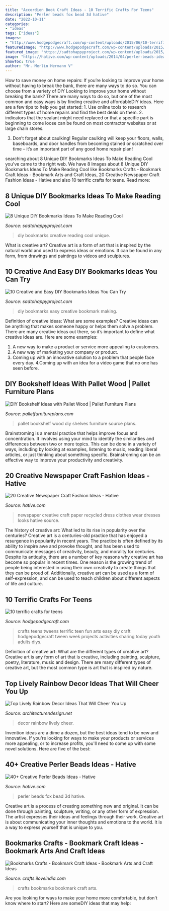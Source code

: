 ```yaml
---
title: "Accordion Book Craft Ideas - 10 Terrific Crafts For Teens"
description: "Perler beads fox bead 3d hative"
date: "2022-10-11"
categories:
- "ideas"
tags: ["ideas"]
images:
- "http://www.hodgepodgecraft.com/wp-content/uploads/2015/06/10-terrific-crafts-for-teens-tweens-1-600x900.jpg"
featuredImage: "http://www.hodgepodgecraft.com/wp-content/uploads/2015/06/10-terrific-crafts-for-teens-tweens-1-600x900.jpg"
featured_image: "https://sadtohappyproject.com/wp-content/uploads/2015/10/Creative-DIY-Bookmarks-Ideas234.jpg"
image: "https://hative.com/wp-content/uploads/2014/04/perler-beads-ideas/43-fox-perler-beads.jpg"
ShowToc: true
author: "Mr. Merlin Hermann V"
---
```



How to save money on home repairs: If you’re looking to improve your home without having to break the bank, there are many ways to do so. You can choose from a variety of DIY
Looking to improve your home without breaking the bank? There are many ways to do so, but one of the most common and easy ways is by finding creative and affordableDIY ideas. Here are a few tips to help you get started: 1. Use online tools to research different types of home repairs and find the best deals on them.
2. indicators that the sealant might need replaced or that a specific part is beginning to come loose can be found on most contractor websites or at large chain stores.

3. Don’t forget about caulking! Regular caulking will keep your floors, walls, baseboards, and door handles from becoming stained or scratched over time – it’s an important part of any good home repair plan! 
	

		
searching about 8 Unique DIY Bookmarks Ideas To Make Reading Cool you've came to the right web. We have 8 Images about 8 Unique DIY Bookmarks Ideas To Make Reading Cool like Bookmarks Crafts - Bookmark Craft Ideas - Bookmark Arts and Craft Ideas, 20 Creative Newspaper Craft Fashion Ideas - Hative and also 10 terrific crafts for teens. Read more:
		
    
## 8 Unique DIY Bookmarks Ideas To Make Reading Cool

<img loading=lazy src="https://sadtohappyproject.com/wp-content/uploads/2015/10/Creative-DIY-Bookmarks-Ideas234.jpg" onerror="this.onerror=null;this.src='https://tse1.mm.bing.net/th?id=OIP.JPcctWz542WKpMF1-kCwdAHaJ4&amp;pid=15.1';" alt="8 Unique DIY Bookmarks Ideas To Make Reading Cool">

_Source: sadtohappyproject.com_

>diy bookmarks creative reading cool unique. 

	

What is creative art?
Creative art is a form of art that is inspired by the natural world and used to express ideas or emotions. It can be found in any form, from drawings and paintings to videos and sculptures.

    
## 10 Creative And Easy DIY Bookmarks Ideas You Can Try

<img loading=lazy src="https://sadtohappyproject.com/wp-content/uploads/2018/12/DIY-Bookmark-Making-Ideas-9.jpg" onerror="this.onerror=null;this.src='https://tse3.mm.bing.net/th?id=OIP.gdEuU1mnl11xY5tUrLq1GAHaJ3&amp;pid=15.1';" alt="10 Creative and Easy DIY Bookmarks Ideas You Can Try">

_Source: sadtohappyproject.com_

>diy bookmarks easy creative bookmark making. 

	

Definition of creative ideas: What are some examples?
Creative ideas can be anything that makes someone happy or helps them solve a problem. There are many creative ideas out there, so it’s important to define what creative ideas are. Here are some examples:
1. A new way to make a product or service more appealing to customers.
2. A new way of marketing your company or product.
3. Coming up with an innovative solution to a problem that people face every day.
4.Coming up with an idea for a video game that no one has seen before.

    
## DIY Bookshelf Ideas With Pallet Wood | Pallet Furniture Plans

<img loading=lazy src="http://palletfurnitureplans.com/wp-content/uploads/2013/09/pallet-bookshelf-11.jpg" onerror="this.onerror=null;this.src='https://tse3.mm.bing.net/th?id=OIP.zMS_eV2-cdkiDsb-yINCJgHaJ3&amp;pid=15.1';" alt="DIY Bookshelf Ideas with Pallet Wood | Pallet Furniture Plans">

_Source: palletfurnitureplans.com_

>pallet bookshelf wood diy shelves furniture source plans. 

	

Brainstroming is a mental practice that helps improve focus and concentration. It involves using your mind to identify the similarities and differences between two or more topics. This can be done in a variety of ways, including by looking at examples, listening to music, reading liberal articles, or just thinking about something specific. Brainstroming can be an effective way to improve your productivity and creativity.

    
## 20 Creative Newspaper Craft Fashion Ideas - Hative

<img loading=lazy src="http://hative.com/wp-content/uploads/2014/10/newspaper-craft-fashion-ideas/4-creative-newspaper-craft-fashion-ideas.jpg" onerror="this.onerror=null;this.src='https://tse4.mm.bing.net/th?id=OIP.mhmmf1RfK0ypXs88X56_NQHaKI&amp;pid=15.1';" alt="20 Creative Newspaper Craft Fashion Ideas - Hative">

_Source: hative.com_

>newspaper creative craft paper recycled dress clothes wear dresses looks hative source. 

	

The history of creative art: What led to its rise in popularity over the centuries?
Creative art is a centuries-old practice that has enjoyed a resurgence in popularity in recent years. The practice is often defined by its ability to inspire awe and provoke thought, and has been used to communicate messages of creativity, beauty, and morality for centuries. Despite its antiquity, there are a number of key reasons why creative art has become so popular in recent times. One reason is the growing trend of people being interested in using their own creativity to create things that they can be proud of. Additionally, creative art can be used as a form of self-expression, and can be used to teach children about different aspects of life and culture.

    
## 10 Terrific Crafts For Teens

<img loading=lazy src="http://www.hodgepodgecraft.com/wp-content/uploads/2015/06/10-terrific-crafts-for-teens-tweens-1-600x900.jpg" onerror="this.onerror=null;this.src='https://tse1.mm.bing.net/th?id=OIP.LAfc6aVN5uS-PbLfCiiE1QHaLH&amp;pid=15.1';" alt="10 terrific crafts for teens">

_Source: hodgepodgecraft.com_

>crafts teens tweens terrific teen fun arts easy diy craft hodgepodgecraft tween week projects activities sharing today youth adults diys. 

	

Definition of creative art: What are the different types of creative art?
Creative art is any form of art that is creative, including painting, sculpture, poetry, literature, music and design. There are many different types of creative art, but the most common type is art that is inspired by nature.

    
## Top Lively Rainbow Decor Ideas That Will Cheer You Up

<img loading=lazy src="https://cdn.architecturendesign.net/wp-content/uploads/2016/01/AD-Top-Lively-Rainbow-Decor-Ideas-That-Will-Cheer-You-Up-11.jpg" onerror="this.onerror=null;this.src='https://tse3.mm.bing.net/th?id=OIP.00h42WvyDbQSbXiLQ40bAAHaLH&amp;pid=15.1';" alt="Top Lively Rainbow Decor Ideas That Will Cheer You Up">

_Source: architecturendesign.net_

>decor rainbow lively cheer. 

	

Invention ideas are a dime a dozen, but the best ideas tend to be new and innovative. If you're looking for ways to make your products or services more appealing, or to increase profits, you'll need to come up with some novel solutions. Here are five of the best: 

    
## 40+ Creative Perler Beads Ideas - Hative

<img loading=lazy src="https://hative.com/wp-content/uploads/2014/04/perler-beads-ideas/43-fox-perler-beads.jpg" onerror="this.onerror=null;this.src='https://tse3.mm.bing.net/th?id=OIP.dmiTe7iBTwv9iPZDjWm64AHaG5&amp;pid=15.1';" alt="40+ Creative Perler Beads Ideas - Hative">

_Source: hative.com_

>perler beads fox bead 3d hative. 

	

Creative art is a process of creating something new and original. It can be done through painting, sculpture, writing, or any other form of expression. The artist expresses their ideas and feelings through their work. Creative art is about communicating your inner thoughts and emotions to the world. It is a way to express yourself that is unique to you.

    
## Bookmarks Crafts - Bookmark Craft Ideas - Bookmark Arts And Craft Ideas

<img loading=lazy src="https://crafts.iloveindia.com/pics/bookmarks-crafts.jpg" onerror="this.onerror=null;this.src='https://tse4.mm.bing.net/th?id=OIP.5nDF9Nvrp5voCj2ArxPZ1QHaFj&amp;pid=15.1';" alt="Bookmarks Crafts - Bookmark Craft Ideas - Bookmark Arts and Craft Ideas">

_Source: crafts.iloveindia.com_

>crafts bookmarks bookmark craft arts. 

	

Are you looking for ways to make your home more comfortable, but don't know where to start? Here are someDIY ideas that may help: 

